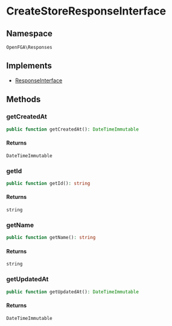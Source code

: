# CreateStoreResponseInterface


## Namespace
`OpenFGA\Responses`

## Implements
* [ResponseInterface](Responses/ResponseInterface.md)



## Methods
### getCreatedAt


```php
public function getCreatedAt(): DateTimeImmutable
```



#### Returns
`DateTimeImmutable`

### getId


```php
public function getId(): string
```



#### Returns
`string`

### getName


```php
public function getName(): string
```



#### Returns
`string`

### getUpdatedAt


```php
public function getUpdatedAt(): DateTimeImmutable
```



#### Returns
`DateTimeImmutable`

